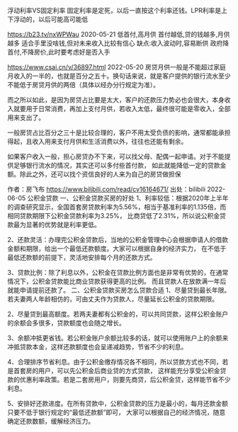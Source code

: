 浮动利率VS固定利率
固定利率是定死，以后一直按这个利率还钱。LPR利率是上下浮动的，以后可能高可能低


https://b23.tv/nxWPWau  2020-05-21
低首付,高月供
首付越低,贷的钱越多,月供越多
适合手里没啥钱,但对未来收入比较有信心 
缺点:收入波动时,容易断供
政府降首付,不降房价,此时要考虑好是否入手


https://www.csai.cn/v/36897.html 2022-05-20
房贷月供一般是不能超过家庭月收入的一半的，也就是百分之五十。换句话来说，就是客户提供的银行流水至少不能低于房贷月供的两倍（具体以经办分行规定为准）。

而之所以如此，是因为房贷占比要是太大，客户的还款压力势必也会很大，本身收入就要用于日常消费，再加上支付月供，若收入太低，最终很可能是零收入，全部用来支出了。

一般房贷占比百分之三十是比较合理的，客户不用太受负债的影响，通常都能承担得起，且收入用来支付月供和生活消费以外，往往也还能有剩余。

如果客户收入一般，担心房贷办不下来，可以找父母、配偶一起申请。对于不能提供足够银行流水的情况，其实还可以多付些首付款，
如此就能降低一定的贷款金额。除此之外，还可以找个资信良好的人来为自己的房贷做担保


作者：房飞布 https://www.bilibili.com/read/cv16164671/ 出处：bilibili 2022-06-05
公积金贷款
一、公积金贷款买房的好处
1、利率较低：根据2020年上半年的调查研究显示，全国首套房贷款利率为5.56%，相当于基准利率的1.135倍，而相同贷款期限下公积金贷款利率为3.25%，
比商贷低了2.31%，所以说公积金贷款最为显著的优势就是利率更低。

2、还款灵活：办理完公积金贷款后，当地的公积金管理中心会根据申请人的借款金额和期限，给出一个最低还款额度。大家可以根据自身的经济实力，
在不低于最低还款额的前提下，灵活地安排每个月的还款方式。

3、贷款比例：除了利息以外，公积金在贷款比例方面也是非常有优势的，在通常情况下，公积金贷款能比商业贷款获得更高的比例。
而且贷款人在放款满一年后就能申请提前还款了。
二、公积金贷款买房怎么贷款合适
1、尽量贷到最长年限。若夫妻两人年龄相仿的，可由丈夫作为贷款人，尽量延长公积金的贷款期限。

2、尽量贷到最高额度。若两夫妻都有公积金的，可以共同贷款，这样公积金账户的余额会多很多，贷款额度也会随之增长。

3、余额冲抵更省钱。若公积金账户余额比较多的话，就可以使用账户上的余额来冲抵贷款本金，这样还款额度也会呈递减趋势，节省不少的利息。

4、合理排序节省利息。由于公积金缴存情况各不相同，所以贷款方式也不同，若是首套房的用户，可以先公积金后商业贷的方式贷款，
这样能充分享受公积金贷款的优惠利率政策。若是二套房用户，则要先商贷，后公积金贷，这样能节省不少利息。

5、安排好还款进度。在所有贷款中，公积金贷款的压力是最小的，每月还款金额只要不低于银行规定的“最低还款额”即可，
大家可以根据自己的经济情况，随意确定还款数额，缓解经济压力。 